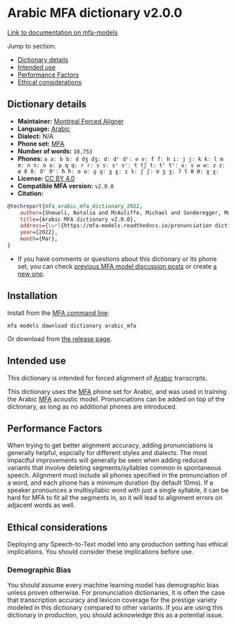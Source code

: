 
# Arabic MFA dictionary v2.0.0

[Link to documentation on mfa-models](https://mfa-models.readthedocs.io/en/main/dictionary/arabic_mfa.html)

Jump to section:

- [Dictionary details](#dictionary-details)
- [Intended use](#intended-use)
- [Performance Factors](#performance-factors)
- [Ethical considerations](#ethical-considerations)

## Dictionary details

- **Maintainer:** [Montreal Forced Aligner](https://montreal-forced-aligner.readthedocs.io/)
- **Language:** [Arabic](https://en.wikipedia.org/wiki/Arabic)
- **Dialect:** N/A
- **Phone set:** [MFA](https://mfa-models.readthedocs.io/en/refactor/mfa_phone_set.html#arabic)
- **Number of words:** `10,753`
- **Phones:** `a aː b bː d dʒ dʒː dː dˤ dˤː e eː f fː h iː j jː k kː l m mː n nː o oː p q qː r rː s sː sˤ sˤː t tʃ tː tˤ tˤː uː v w wː z zː æ ð ðː ðˤ ðˤː ħ ħː ɑ ɑː ɡ ɡː ɣ ɣː ɪ ɫː ʃ ʃː ʊ ʒ ʒː ʔ ʕ θ θː χ χː`
- **License:** [CC BY 4.0](https://github.com/MontrealCorpusTools/mfa-models/tree/main/dictionary/arabic/mfa/v2.0.0/LICENSE)
- **Compatible MFA version:** `v2.0.0`
- **Citation:**

```bibtex
@techreport{mfa_arabic_mfa_dictionary_2022,
	author={Shmueli, Natalia and McAuliffe, Michael and Sonderegger, Morgan},
	title={Arabic MFA dictionary v2.0.0},
	address={\url{https://mfa-models.readthedocs.io/pronunciation dictionary/Arabic/Arabic MFA dictionary v2_0_0.html}},
	year={2022},
	month={Mar},
}
```

- If you have comments or questions about this dictionary or its phone set, you can check [previous MFA model discussion posts](https://github.com/MontrealCorpusTools/mfa-models/discussions?discussions_q=Arabic+MFA+dictionary+v2.0.0) or create [a new one](https://github.com/MontrealCorpusTools/mfa-models/discussions/new).

## Installation

Install from the [MFA command line](https://montreal-forced-aligner.readthedocs.io/en/latest/user_guide/models/index.html):

```
mfa models download dictionary arabic_mfa
```

Or download from [the release page](https://github.com/MontrealCorpusTools/mfa-models/releases/tag/dictionary-arabic_mfa-v2.0.0).

## Intended use

This dictionary is intended for forced alignment of [Arabic](https://en.wikipedia.org/wiki/Arabic) transcripts.

This dictionary uses the [MFA](https://mfa-models.readthedocs.io/en/refactor/mfa_phone_set.html#arabic) phone set for Arabic, and was used in training the Arabic [MFA](https://mfa-models.readthedocs.io/en/refactor/mfa_phone_set.html#arabic) acoustic model.
Pronunciations can be added on top of the dictionary, as long as no additional phones are introduced.

## Performance Factors

When trying to get better alignment accuracy, adding pronunciations is generally helpful, espcially for different styles and dialects.
The most impactful improvements will generally be seen when adding reduced variants that
involve deleting segments/syllables common in spontaneous speech.  Alignment must include all phones specified in the pronunciation of a word, and each phone has
a minimum duration (by default 10ms). If a speaker pronounces a multisyllabic word with just a single syllable, it can be hard for MFA to fit all the segments in,
so it will lead to alignment errors on adjacent words as well.

## Ethical considerations

Deploying any Speech-to-Text model into any production setting has ethical implications. You should consider these implications before use.

### Demographic Bias

You should assume every machine learning model has demographic bias unless proven otherwise.
For pronunciation dictionaries, it is often the case that transcription accuracy and lexicon coverage for the prestige variety modeled in this dictionary compared to other variants.
If you are using this dictionary in production, you should acknowledge this as a potential issue.
